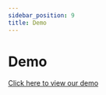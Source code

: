 ```yaml
---
sidebar_position: 9
title: Demo
---
```


# Demo

[Click here to view our demo](https://www.youtube.com/watch?v=0-3b5S_GO2w)

